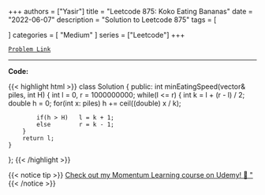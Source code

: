 
+++
authors = ["Yasir"]
title = "Leetcode 875: Koko Eating Bananas"
date = "2022-06-07"
description = "Solution to Leetcode 875"
tags = [
    
]
categories = [
    "Medium"
]
series = ["Leetcode"]
+++



[`Problem Link`](https://leetcode.com/problems/koko-eating-bananas/description/)

---

**Code:**

{{< highlight html >}}
class Solution {
public:
    int minEatingSpeed(vector<int>& piles, int H) {
        int l = 0, r = 1000000000;
        while(l <= r) {
            int k = l + (r - l) / 2;
            double h = 0;
            for(int x: piles)
                h += ceil((double) x / k);
            
            if(h > H)   l = k + 1;
            else        r = k - 1;
        }
        return l;
    }
};
{{< /highlight >}}


{{< notice tip >}}
[Check out my Momentum Learning course on Udemy! 🚀 "](https://www.udemy.com/course/blind-75-the-data-structures-and-algorithms-essentials/)
{{< /notice >}}

